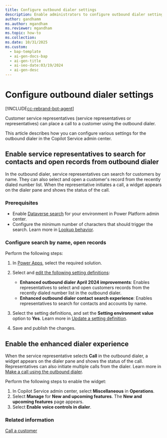 ```yaml
---
title: Configure outbound dialer settings
description: Enable administrators to configure outbound dialer settings.
author: gandhamm
ms.author: mgandham
ms.reviewer: mgandham
ms.topic: how-to
ms.collection: 
ms.date: 10/31/2025
ms.custom:
  - bap-template
  - ai-gen-docs-bap
  - ai-gen-title
  - ai-seo-date:03/19/2024
  - ai-gen-desc
---
```


# Configure outbound dialer settings

[!INCLUDE[cc-rebrand-bot-agent](../../includes/cc-rebrand-bot-agent.md)]

Customer service representatives (service representatives or representatives) can place a call to a customer using the outbound dialer.

This article describes how you can configure various settings for the outbound dialer in the Copilot Service admin center. 

## Enable service representatives to search for contacts and open records from outbound dialer

In the outbound dialer, service representatives can search for customers by name. They can also select and open a customer's record from the recently dialed number list. When the representative initiates a call, a widget appears on the dialer pane and shows the status of the call.

### Prerequisites

- Enable [Dataverse search](/power-platform/admin/configure-relevance-search-organization) for your environment in Power Platform admin center.
- Configure the minimum number of characters that should trigger the search. Learn more in [Lookup behavior](/power-platform/admin/settings-behavior#settings).

### Configure search by name, open records

Perform the following steps:

1. In [Power Apps](https://make.powerapps.com/), select the required solution.

1. Select and [edit the following setting definitions](/power-apps/maker/data-platform/create-edit-configure-settings#updating-a-setting-definition):

   - **Enhanced outbound dialer April 2024 improvements**: Enables representatives to select and open customers records from the recently dialed number list in the outbound dialer.
   - **Enhanced outbound dialer contact search experience**: Enables representatives to search for contacts and accounts by name.
1. Select the setting definitions, and set the **Setting environment value** option to **Yes**. Learn more in [Update a setting definition](/power-apps/maker/data-platform/create-edit-configure-settings#updating-a-setting-definition).
1. Save and publish the changes.

## Enable the enhanced dialer experience

When the service representative selects **Call** in the outbound dialer, a widget appears on the dialer pane and shows the status of the call. Representatives can also initiate multiple calls from the dialer. Learn more in [Make a call using the outbound dialer](../use/voice-channel-call-customer.md#make-a-call-by-using-the-outbound-dialer).

Perform the following steps to enable the widget:

1. In Copilot Service admin center, select **Miscellaneous** in **Operations**.
1. Select **Manage** for **New and upcoming features**. The **New and upcoming features** page appears.
1. Select  **Enable voice controls in dialer**.

### Related information

[Call a customer](../use/voice-channel-call-customer.md)  
